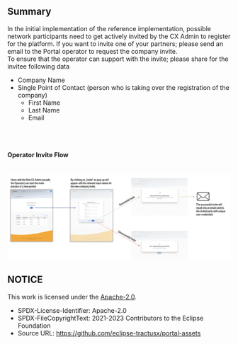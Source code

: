 ## Summary

In the initial implementation of the reference implementation, possible network participants need to get actively invited by the CX Admin to register for the platform.
If you want to invite one of your partners; please send an email to the Portal operator to request the company invite.  
To ensure that the operator can support with the invite; please share for the invitee following data

- Company Name
- Single Point of Contact (person who is taking over the registration of the company)
  - First Name
  - Last Name
  - Email

<br>
<br>

#### Operator Invite Flow

<br>
<img width="1399" alt="image" src="https://raw.githubusercontent.com/eclipse-tractusx/portal-assets/main/docs/static/login-process-diagramm.png">

## NOTICE

This work is licensed under the [Apache-2.0](https://www.apache.org/licenses/LICENSE-2.0).

- SPDX-License-Identifier: Apache-2.0
- SPDX-FileCopyrightText: 2021-2023 Contributors to the Eclipse Foundation
- Source URL: https://github.com/eclipse-tractusx/portal-assets
